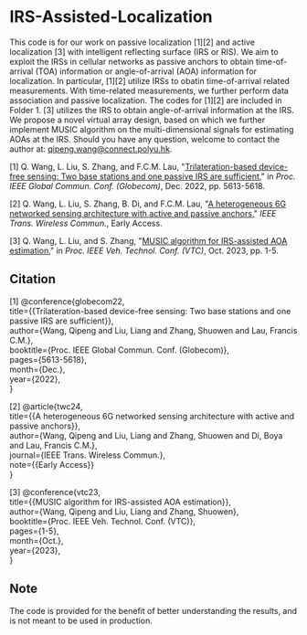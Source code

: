 # IRS-Assisted-Localization

This code is for our work on passive localization [1][2] and active localization [3] with intelligent reflecting surface (IRS or RIS). We aim to exploit the IRSs in cellular networks as passive anchors to obtain time-of-arrival (TOA) information or angle-of-arrival (AOA) information for localization. In particular, [1][2] utilize IRSs to obatin time-of-arrival related measurements. With time-related measurements, we further perform data association and passive localization. The codes for [1][2] are included in Folder 1. [3] utilizes the IRS to obtain angle-of-arrival information at the IRS. We propose a novel virtual array design, based on which we further implement MUSIC algorithm on the multi-dimensional signals for estimating AOAs at the IRS. Should you have any question, welcome to contact the author at: qipeng.wang@connect.polyu.hk. <br>

[1] Q. Wang, L. Liu, S. Zhang, and F.C.M. Lau, "[Trilateration-based device-free sensing: Two base stations and one passive IRS are sufficient](https://arxiv.org/abs/2205.12667)," in _Proc. IEEE Global Commun. Conf. (Globecom)_, Dec. 2022, pp. 5613-5618. <br>

[2] Q. Wang, L. Liu, S. Zhang, B. Di, and F.C.M. Lau, "[A heterogeneous 6G networked sensing architecture with active and passive anchors](https://arxiv.org/abs/2205.12667)," _IEEE Trans. Wireless Commun._, Early Access.<br>

[3] Q. Wang, L. Liu, and S. Zhang, "[MUSIC algorithm for IRS-assisted AOA estimation](https://arxiv.org/abs/2309.02947)," in _Proc. IEEE Veh. Technol. Conf. (VTC)_, Oct. 2023, pp. 1-5.<br>

## Citation

[1] @conference{globecom22,<br>
  title={{Trilateration-based device-free sensing: Two base stations and one passive IRS are sufficient}},<br>
  author={Wang, Qipeng and Liu, Liang and Zhang, Shuowen and Lau, Francis C.M.},<br>
  booktitle={Proc. IEEE Global Commun. Conf. (Globecom)},<br>
  pages={5613-5618},<br>
  month={Dec.},<br>
  year={2022},<br>
}<br>

[2] @article{twc24,<br>
  title={{A heterogeneous 6G networked sensing architecture with active and passive anchors}},<br>
  author={Wang, Qipeng and Liu, Liang and Zhang, Shuowen and Di, Boya and Lau, Francis C.M.},<br>
  journal={IEEE Trans. Wireless Commun.},<br>
  note={{Early Access}}<br>
}

[3] @conference{vtc23,<br>
  title={{MUSIC algorithm for IRS-assisted AOA estimation}},<br>
  author={Wang, Qipeng and Liu, Liang and Zhang, Shuowen},<br>
  booktitle={Proc. IEEE Veh. Technol. Conf. (VTC)},<br>
  pages={1-5},<br>
  month={Oct.},<br>
  year={2023},<br>
}<br>

## Note

The code is provided for the benefit of better understanding the results, and is not meant to be used in production.
